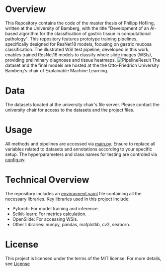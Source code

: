 # Overview
This Repository contains the code of the master thesis of Philipp Höfling, written at the University of Bamberg, with the title "Development of an AI-based algorithm for the classification of gastric tissue in computational pathology".
This repository features prototype training pipelines, specifically designed for ResNet18 models, focusing on gastric mucosa classification.
The illustrated WSI test pipeline, developed in this work, enables trained ResNet18 models to classify whole slide images (WSIs), providing preliminary diagnoses and tissue heatmaps.
![PipelineResult](https://github.com/PhilippHoefling/WSI-Gastric-Tissue-Classification/assets/40239939/19b6c188-6f6f-4319-a1a3-65a57409be17)
The dataset and the final models are hosted at the the Otto-Friedrich University Bamberg's chair of Explainable Machine Learning.
# Data
The datasets located at the university chair's file server. Please contact the university chair for access to the datasets and the project files.

# Usage
All methods and pipelines are accessed via [main.py](src/main.py). Ensure to replace all variables related to datasets and annotations according to your specific setup. 
The hyperparameters and class names for testing are controled via [config.py](src/config.py).

# Technical Overview
The repository includes an [environment.yaml](environment.yaml) file containing all the necessary libraries. Key libraries used in this project include:

- Pytorch: For model training and inference.
- Scikit-learn: For metrics calculation.
- OpenSlide: For accessing WSIs.
- Other Libraries: numpy, pandas, matplotlib, cv2, seaborn.

# License
This project is licensed under the terms of the MIT license. For more details, see [License](LICENSE)
